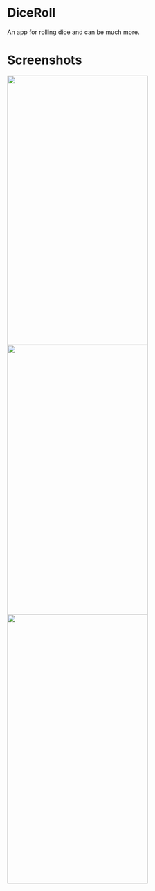 # DiceRoll
An app for rolling dice and can be much more.

# Screenshots

</p>
<p float="left">
  <img src="https://user-images.githubusercontent.com/57259880/163837206-606bde76-6e42-47fe-bbea-dc5c86a98317.png" width="325" height="620"/>
  <img src="https://user-images.githubusercontent.com/57259880/163837386-69a47da6-863a-4b2e-83eb-7a316f532871.png" width="325" height="620"/>
  <img src="https://user-images.githubusercontent.com/57259880/163837438-ce770b43-5cd1-418f-90b8-7e63054e51db.png" width="325" height="620"/> 
  
</p>


